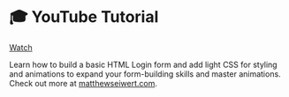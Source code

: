 # 🎓 YouTube Tutorial
[Watch](https://www.youtube.com/watch?v=kr0bdxWX5Jc)  

Learn how to build a basic HTML Login form and add light CSS for styling and animations to expand your form-building skills and master animations. Check out more at [matthewseiwert.com](https://matthewseiwert.com/).
